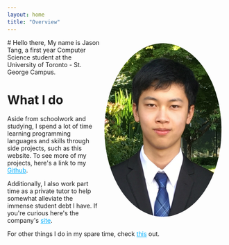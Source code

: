 ```yaml
---
layout: home
title: "Overview"
---
```

<img style="float: right; border-radius: 50%; padding: 10px" width="270" height="401" src="/assets/me.jpg">
# Hello there,
My name is Jason Tang, a first year Computer Science student at the University of Toronto - St. George Campus. 

# What I do
Aside from schoolwork and studying, I spend a lot of time learning programming languages and skills through side projects, such as this website. To see more of my projects, here's a link to my <a href="https://www.github.com/MildlySpicy" style="color:#00B0FF" >Github</a>.

Additionally, I also work part time as a private tutor to help somewhat alleviate the immense student debt I have. If you're curious here's the company's <a href="https://www.goodstudytutoring.com" style="color:#00B0FF" >site</a>.

For other things I do in my spare time, check <a href="/hobbies" style="color:#00B0FF" >this</a> out. 

<!-- Make hobbies: books I read, games I play?, achievements, link to goodstudy -->